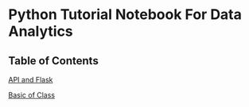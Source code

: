 # Python Tutorial Notebook For Data Analytics

## Table of Contents
[API and Flask](https://github.com/emily1618/Data-Portfolio/blob/main/Python/API_Basic.ipynb)

[Basic of Class](https://github.com/emily1618/Data-Portfolio/blob/main/Python/Python_CLASS.ipynb)
